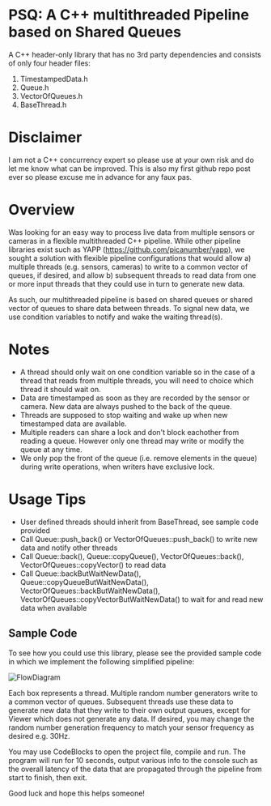 # PSQ: A C++ multithreaded Pipeline based on Shared Queues

A C++ header-only library that has no 3rd party dependencies and consists of only four header files:
1. TimestampedData.h
2. Queue.h
3. VectorOfQueues.h
4. BaseThread.h

# Disclaimer
I am not a C++ concurrency expert so please use at your own risk and do let me know what can be improved. This is also my first github repo post ever so please excuse me in advance for any faux pas.

# Overview
Was looking for an easy way to process live data from multiple sensors or cameras in a flexible multithreaded C++ pipeline. While other pipeline libraries exist such as YAPP (https://github.com/picanumber/yapp), we sought a solution with flexible pipeline configurations that would allow a) multiple threads (e.g. sensors, cameras) to write to a common vector of queues, if desired, and allow b) subsequent threads to read data from one or more input threads that they could use in turn to generate new data.

As such, our multithreaded pipeline is based on shared queues or shared vector of queues to share data between threads. To signal new data, we use condition variables to notify and wake the waiting thread(s). 

# Notes
* A thread should only wait on one condition variable so in the case of a thread that reads from multiple threads, you will need to choice which thread it should wait on.
* Data are timestamped as soon as they are recorded by the sensor or camera. New data are always pushed to the back of the queue.
* Threads are supposed to stop waiting and wake up when new timestamped data are available.
* Multiple readers can share a lock and don't block eachother from reading a queue. However only one thread may write or modify the queue at any time.
* We only pop the front of the queue (i.e. remove elements in the queue) during write operations, when writers have exclusive lock.

# Usage Tips
* User defined threads should inherit from BaseThread, see sample code provided
* Call Queue::push_back() or VectorOfQueues::push_back() to write new data and notify other threads
* Call Queue::back(), Queue::copyQueue(), VectorOfQueues::back(), VectorOfQueues::copyVector() to read data
* Call Queue::backButWaitNewData(), Queue::copyQueueButWaitNewData(), VectorOfQueues::backButWaitNewData(), VectorOfQueues::copyVectorButWaitNewData() to wait for and read new data when available

## Sample Code
To see how you could use this library, please see the provided sample code in which we implement the following simplified pipeline:

![FlowDiagram](https://github.com/lucky13bbq/PSQ/assets/1645316/f2710566-a85d-4ba7-a64b-1fa8ac95e643)

Each box represents a thread. Multiple random number generators write to a common vector of queues. Subsequent threads use these data to generate new data that they write to their own output queues, except for Viewer which does not generate any data. If desired, you may change the random number generation frequency to match your sensor frequency as desired e.g. 30Hz. 

You may use CodeBlocks to open the project file, compile and run. The program will run for 10 seconds, output various info to the console such as the overall latency of the data that are propagated through the pipeline from start to finish, then exit.

Good luck and hope this helps someone!
